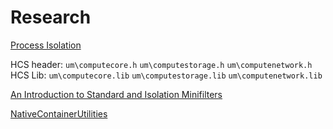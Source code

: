 # Research

[Process Isolation](https://docs.microsoft.com/en-us/virtualization/windowscontainers/manage-containers/hyperv-container#process-isolation)

HCS header: `um\computecore.h` `um\computestorage.h` `um\computenetwork.h`  
HCS Lib: `um\computecore.lib` `um\computestorage.lib` `um\computenetwork.lib`

[An Introduction to Standard and Isolation Minifilters](https://www.osr.com/nt-insider/2017-issue2/introduction-standard-isolation-minifilters/)

[NativeContainerUtilities](https://github.com/microsoft/BuildXL/blob/master/Public/Src/Utilities/Native/Processes/Windows/NativeContainerUtilities.cs)
